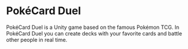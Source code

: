 # PokéCard Duel
PokéCard Duel is a Unity game based on the famous Pokémon TCG.
In PokéCard Duel you can create decks with your favorite cards and battle other people in real time.